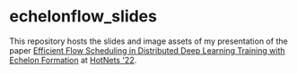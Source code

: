 # echelonflow_slides

This repository hosts the slides and image assets of my presentation of the paper [Efficient Flow Scheduling in Distributed Deep Learning Training with Echelon Formation](https://dl.acm.org/doi/10.1145/3563766.3564096) at [HotNets '22](https://conferences.sigcomm.org/hotnets/2022/).
